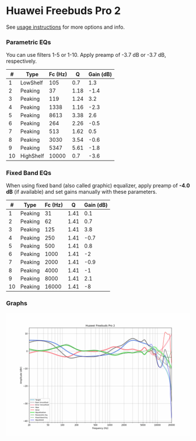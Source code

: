 # Huawei Freebuds Pro 2
See [usage instructions](https://github.com/jaakkopasanen/AutoEq#usage) for more options and info.

### Parametric EQs
You can use filters 1-5 or 1-10. Apply preamp of -3.7 dB or -3.7 dB, respectively.

|   # | Type      |   Fc (Hz) |    Q |   Gain (dB) |
|-----|-----------|-----------|------|-------------|
|   1 | LowShelf  |       105 | 0.7  |         1.3 |
|   2 | Peaking   |        37 | 1.18 |        -1.4 |
|   3 | Peaking   |       119 | 1.24 |         3.2 |
|   4 | Peaking   |      1338 | 1.16 |        -2.3 |
|   5 | Peaking   |      8613 | 3.38 |         2.6 |
|   6 | Peaking   |       264 | 2.26 |        -0.5 |
|   7 | Peaking   |       513 | 1.62 |         0.5 |
|   8 | Peaking   |      3030 | 3.54 |        -0.6 |
|   9 | Peaking   |      5347 | 5.61 |        -1.8 |
|  10 | HighShelf |     10000 | 0.7  |        -3.6 |

### Fixed Band EQs
When using fixed band (also called graphic) equalizer, apply preamp of **-4.0 dB** (if available) and set gains manually with these parameters.

|   # | Type    |   Fc (Hz) |    Q |   Gain (dB) |
|-----|---------|-----------|------|-------------|
|   1 | Peaking |        31 | 1.41 |         0.1 |
|   2 | Peaking |        62 | 1.41 |         0.7 |
|   3 | Peaking |       125 | 1.41 |         3.8 |
|   4 | Peaking |       250 | 1.41 |        -0.7 |
|   5 | Peaking |       500 | 1.41 |         0.8 |
|   6 | Peaking |      1000 | 1.41 |        -2   |
|   7 | Peaking |      2000 | 1.41 |        -0.9 |
|   8 | Peaking |      4000 | 1.41 |        -1   |
|   9 | Peaking |      8000 | 1.41 |         2.1 |
|  10 | Peaking |     16000 | 1.41 |        -8   |

### Graphs
![](./Huawei%20Freebuds%20Pro%202.png)

